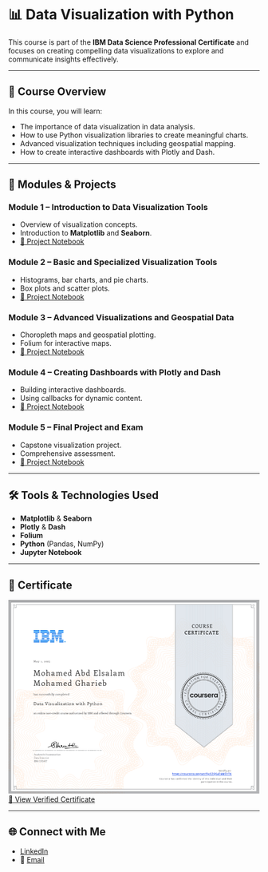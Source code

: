 
# 📊 Data Visualization with Python

This course is part of the **IBM Data Science Professional Certificate** and focuses on creating compelling data visualizations to explore and communicate insights effectively.

---

## 🎯 Course Overview
In this course, you will learn:
- The importance of data visualization in data analysis.
- How to use Python visualization libraries to create meaningful charts.
- Advanced visualization techniques including geospatial mapping.
- How to create interactive dashboards with Plotly and Dash.

---

## 📂 Modules & Projects

### **Module 1 – Introduction to Data Visualization Tools**
- Overview of visualization concepts.
- Introduction to **Matplotlib** and **Seaborn**.
- [📁 Project Notebook](./Projects/Module_1_Introduction_to_Data_Visualization_Tools.ipynb)

### **Module 2 – Basic and Specialized Visualization Tools**
- Histograms, bar charts, and pie charts.
- Box plots and scatter plots.
- [📁 Project Notebook](./Projects/Module_2_Basic_and_Specialized_Visualization_Tools.ipynb)

### **Module 3 – Advanced Visualizations and Geospatial Data**
- Choropleth maps and geospatial plotting.
- Folium for interactive maps.
- [📁 Project Notebook](./Projects/Module_3_Advanced_Visualizations_and_Geospatial_Data.ipynb)

### **Module 4 – Creating Dashboards with Plotly and Dash**
- Building interactive dashboards.
- Using callbacks for dynamic content.
- [📁 Project Notebook](./Projects/Module_4_Creating_Dashboards_with_Plotly_and_Dash.ipynb)

### **Module 5 – Final Project and Exam**
- Capstone visualization project.
- Comprehensive assessment.
- [📁 Project Notebook](./Projects/Module_5_Final_Project_and_Exam.ipynb)

---

## 🛠️ Tools & Technologies Used
- **Matplotlib** & **Seaborn**
- **Plotly** & **Dash**
- **Folium**
- **Python** (Pandas, NumPy)
- **Jupyter Notebook**

---

## 📜 Certificate
![Certificate](./Certificate.png)  
[🔗 View Verified Certificate](https://coursera.org/verify/professional-cert/9JPL43YELY5B)

---

## 🌐 Connect with Me
- [LinkedIn](https://www.linkedin.com/in/mohamed-a-gharieb/)
- 📧 [Email](mailto:mo4u2030@gmail.com)
